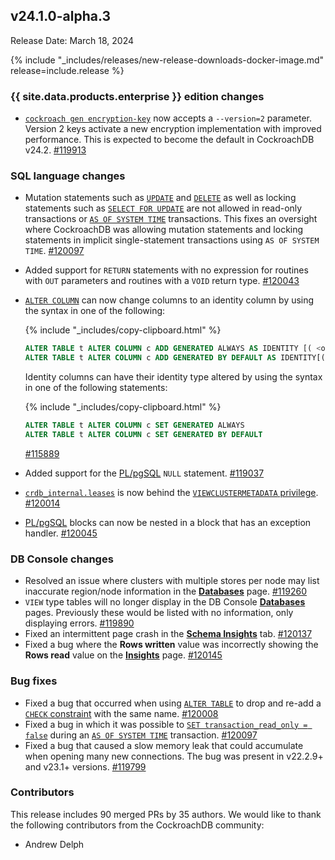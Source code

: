 ## v24.1.0-alpha.3

Release Date: March 18, 2024

{% include "_includes/releases/new-release-downloads-docker-image.md" release=include.release %}

<h3 id="v24-1-0-alpha-3-{{-site.data.products.enterprise-}}-edition-changes">{{ site.data.products.enterprise }} edition changes</h3>

- [`cockroach gen encryption-key`](../v24.1/encryption.html) now accepts a `--version=2` parameter. Version 2 keys activate a new encryption implementation with improved performance. This is expected to become the default in CockroachDB v24.2. [#119913][#119913]

<h3 id="v24-1-0-alpha-3-sql-language-changes">SQL language changes</h3>

- Mutation statements such as [`UPDATE`](../v24.1/update.html) and [`DELETE`](../v24.1/delete.html) as well as locking statements such as [`SELECT FOR UPDATE`](../v24.1/select-for-update.html) are not allowed in read-only transactions or [`AS OF SYSTEM TIME`](../v24.1/as-of-system-time.html) transactions. This fixes an oversight where CockroachDB was allowing mutation statements and locking statements in implicit single-statement transactions using `AS OF SYSTEM TIME`. [#120097][#120097]
- Added support for `RETURN` statements with no expression for routines with `OUT` parameters and routines with a `VOID` return type. [#120043][#120043]
- [`ALTER COLUMN`](../v24.1/alter-table.html#alter-column) can now change columns to an identity column by using the syntax in one of the following:

    {% include "_includes/copy-clipboard.html" %}
    ~~~ sql
    ALTER TABLE t ALTER COLUMN c ADD GENERATED ALWAYS AS IDENTITY [( <opt_sequence_option_list> )]
    ALTER TABLE t ALTER COLUMN c ADD GENERATED BY DEFAULT AS IDENTITY[( <opt_sequence_option_list> )]
    ~~~

    Identity columns can have their identity type altered by using the syntax in one of the following statements:

    {% include "_includes/copy-clipboard.html" %}
    ~~~ sql
    ALTER TABLE t ALTER COLUMN c SET GENERATED ALWAYS
    ALTER TABLE t ALTER COLUMN c SET GENERATED BY DEFAULT
    ~~~

    [#115889][#115889]

- Added support for the [PL/pgSQL](../v24.1/plpgsql.html) `NULL` statement. [#119037][#119037]
- [`crdb_internal.leases`](../v24.1/crdb-internal.html) is now behind the [`VIEWCLUSTERMETADATA` privilege](../v24.1/security-reference/authorization.html#supported-privileges). [#120014][#120014]
- [PL/pgSQL](../v24.1/plpgsql.html) blocks can now be nested in a block that has an exception handler. [#120045][#120045]

<h3 id="v24-1-0-alpha-3-db-console-changes">DB Console changes</h3>

- Resolved an issue where clusters with multiple stores per node may list inaccurate region/node information in the [**Databases**](../v24.1/ui-databases-page.html) page. [#119260][#119260]
- `VIEW` type tables will no longer display in the DB Console [**Databases**](../v24.1/ui-databases-page.html) pages. Previously these would be listed with no information, only displaying errors. [#119890][#119890]
- Fixed an intermittent page crash in the [**Schema Insights**](../v24.1/ui-insights-page.html#schema-insights-tab) tab. [#120137][#120137]
- Fixed a bug where the **Rows written** value was incorrectly showing the **Rows read** value on the [**Insights**](../v24.1/ui-insights-page.html) page. [#120145][#120145]


<h3 id="v24-1-0-alpha-3-bug-fixes">Bug fixes</h3>

- Fixed a bug that occurred when using [`ALTER TABLE`](../v24.1/alter-table.html) to drop and re-add a [`CHECK` constraint](../v24.1/check.html) with the same name. [#120008][#120008]
- Fixed a bug in which it was possible to [`SET transaction_read_only = false`](../v24.1/show-vars.html#supported-variables) during an [`AS OF SYSTEM TIME`](../v24.1/as-of-system-time.html) transaction. [#120097][#120097]
- Fixed a bug that caused a slow memory leak that could accumulate when opening many new connections. The bug was present in v22.2.9+ and v23.1+ versions. [#119799][#119799]

<h3 id="v24-1-0-alpha-3-contributors">Contributors</h3>

This release includes 90 merged PRs by 35 authors.
We would like to thank the following contributors from the CockroachDB community:

- Andrew Delph

</div>

[#115889]: https://github.com/cockroachdb/cockroach/pull/115889
[#119037]: https://github.com/cockroachdb/cockroach/pull/119037
[#119260]: https://github.com/cockroachdb/cockroach/pull/119260
[#119752]: https://github.com/cockroachdb/cockroach/pull/119752
[#119799]: https://github.com/cockroachdb/cockroach/pull/119799
[#119890]: https://github.com/cockroachdb/cockroach/pull/119890
[#119913]: https://github.com/cockroachdb/cockroach/pull/119913
[#119996]: https://github.com/cockroachdb/cockroach/pull/119996
[#120008]: https://github.com/cockroachdb/cockroach/pull/120008
[#120014]: https://github.com/cockroachdb/cockroach/pull/120014
[#120043]: https://github.com/cockroachdb/cockroach/pull/120043
[#120045]: https://github.com/cockroachdb/cockroach/pull/120045
[#120097]: https://github.com/cockroachdb/cockroach/pull/120097
[#120137]: https://github.com/cockroachdb/cockroach/pull/120137
[#120145]: https://github.com/cockroachdb/cockroach/pull/120145
